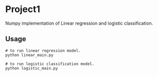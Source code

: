 # Project1

Numpy implementation of Linear regression and logistic classification.

## Usage

```
# to run linear regression model.
python linear_main.py

# to run logistic classification model.
python logistic_main.py
```
